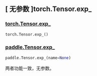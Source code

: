 ## [ 无参数 ]torch.Tensor.exp\_

### [torch.Tensor.exp\_](https://pytorch.org/docs/stable/generated/torch.Tensor.exp_.html?highlight=exp_#torch.Tensor.exp_)

```python
torch.Tensor.exp_()
```

### [paddle.Tensor.exp\_](https://www.paddlepaddle.org.cn/documentation/docs/zh/develop/api/paddle/Tensor_cn.html#id7)

```python
paddle.Tensor.exp_(name=None)
```

两者功能一致，无参数。
